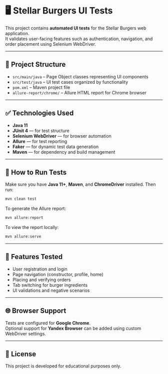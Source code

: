 # 🖥️ Stellar Burgers UI Tests

This project contains **automated UI tests** for the Stellar Burgers web application.  
It validates user-facing features such as authentication, navigation, and order placement using Selenium WebDriver.

---

## 🧭 Project Structure

- `src/main/java` – Page Object classes representing UI components
- `src/test/java` – UI test cases organized by functionality
- `pom.xml` – Maven project file
- `allure-report/chrome/` – Allure HTML report for Chrome browser

---

## ✅ Technologies Used

- **Java 11**
- **JUnit 4** — for test structure
- **Selenium WebDriver** — for browser automation
- **Allure** — for test reporting
- **Faker** — for dynamic test data generation
- **Maven** — for dependency and build management

---

## 🚀 How to Run Tests

Make sure you have **Java 11+**, **Maven**, and **ChromeDriver** installed. Then run:

```bash
mvn clean test
```

To generate the Allure report:

```bash
mvn allure:report
```

To view the report locally:

```bash
mvn allure:serve
```

---

## 🧪 Features Tested

- User registration and login
- Page navigation (constructor, profile, home)
- Placing and verifying orders
- Tab switching for burger ingredients
- UI validations and negative scenarios

---

## 🌐 Browser Support

Tests are configured for **Google Chrome**.  
Optional support for **Yandex Browser** can be added using custom WebDriver settings.

---

## 📄 License

This project is developed for educational purposes only.